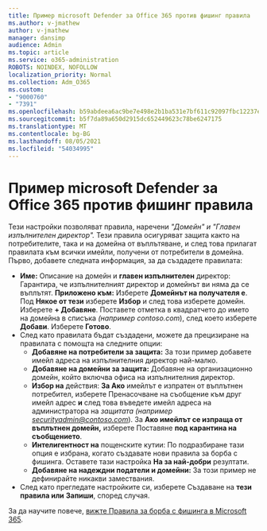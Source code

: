 ```yaml
---
title: Пример microsoft Defender за Office 365 против фишинг правила
ms.author: v-jmathew
author: v-jmathew
manager: dansimp
audience: Admin
ms.topic: article
ms.service: o365-administration
ROBOTS: NOINDEX, NOFOLLOW
localization_priority: Normal
ms.collection: Adm_O365
ms.custom:
- "9000760"
- "7391"
ms.openlocfilehash: b59abdeea6ac9be7e498e2b1ba531e7bf611c92097fbc12237e78364dae84f35
ms.sourcegitcommit: b5f7da89a650d2915dc652449623c78be6247175
ms.translationtype: MT
ms.contentlocale: bg-BG
ms.lasthandoff: 08/05/2021
ms.locfileid: "54034995"
---
```

# <a name="example-microsoft-defender-for-office-365-anti-phishing-policy"></a>Пример microsoft Defender за Office 365 против фишинг правила

Тези настройки позволяват правила, наречени *"Домейн" и "Главен изпълнителен директор".* Тези правила осигуряват защита както на потребителите, така и на домейна от въплътяване, и след това прилагат правилата към всички имейли, получени от потребители в домейна. Първо, добавете следната информация, за да създадете правилата:

- **Име:** Описание на домейн и **главен изпълнителен** директор: Гарантира, че изпълнителният директор и домейнът ви няма да се въплътят.
  **Приложено към:** Изберете **Домейнът на получателя е**. Под **Някое от тези** изберете **Избор** и след това изберете домейн. Изберете **+ Добавяне**. Поставете отметка в квадратчето до името на домейна в списъка *(например contoso.com*), след което изберете **Добави**. Изберете **Готово**.
- След като правилата бъдат създадени, можете да прецизиране на правилата с помощта на следните опции:
  - **Добавяне на потребители за защита:** За този пример добавете имейл адреса на изпълнителния директор най-малко.
  - **Добавяне на домейни за защита:** Добавяне на организационно домейн, който включва офиса на изпълнителния директор.
  - **Избор на** действия: **За Ако** имейлът е изпратен от въплътнен потребител, изберете Пренасочване на съобщение към друг имейл адрес **и** след това въведете имейл адреса на администратора на *защитата (например securityadmin@contoso.com*). За **Ако имейлът се изпраща от въплътнен домейн,** изберете Поставяне **под карантина на съобщението**.
  - **Интелигентност на** пощенските кутии: По подразбиране тази опция е избрана, когато създавате нови правила за борба с фишинга. Оставете тази настройка **На за най-добри** резултати.
  - **Добавяне на надеждни податели и домейни:** За този пример не дефинирайте никакви замествания.
- След като прегледате настройките си, изберете Създаване на **тези правила или** **Запиши**, според случая.

За да научите повече, [вижте Правила за борба с фишинга в Microsoft 365](https://go.microsoft.com/fwlink/?linkid=2092235).
